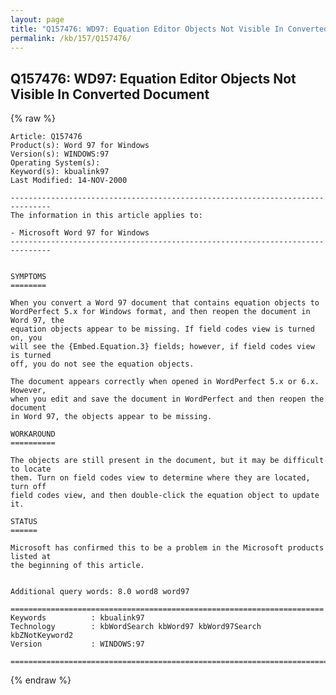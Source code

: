 ```yaml
---
layout: page
title: "Q157476: WD97: Equation Editor Objects Not Visible In Converted Document"
permalink: /kb/157/Q157476/
---
```


## Q157476: WD97: Equation Editor Objects Not Visible In Converted Document

{% raw %}

	Article: Q157476
	Product(s): Word 97 for Windows
	Version(s): WINDOWS:97
	Operating System(s): 
	Keyword(s): kbualink97
	Last Modified: 14-NOV-2000
	
	-------------------------------------------------------------------------------
	The information in this article applies to:
	
	- Microsoft Word 97 for Windows 
	-------------------------------------------------------------------------------
	
	
	SYMPTOMS
	========
	
	When you convert a Word 97 document that contains equation objects to
	WordPerfect 5.x for Windows format, and then reopen the document in Word 97, the
	equation objects appear to be missing. If field codes view is turned on, you
	will see the {Embed.Equation.3} fields; however, if field codes view is turned
	off, you do not see the equation objects.
	
	The document appears correctly when opened in WordPerfect 5.x or 6.x. However,
	when you edit and save the document in WordPerfect and then reopen the document
	in Word 97, the objects appear to be missing.
	
	WORKAROUND
	==========
	
	The objects are still present in the document, but it may be difficult to locate
	them. Turn on field codes view to determine where they are located, turn off
	field codes view, and then double-click the equation object to update it.
	
	STATUS
	======
	
	Microsoft has confirmed this to be a problem in the Microsoft products listed at
	the beginning of this article.
	
	
	Additional query words: 8.0 word8 word97
	
	======================================================================
	Keywords          : kbualink97 
	Technology        : kbWordSearch kbWord97 kbWord97Search kbZNotKeyword2
	Version           : WINDOWS:97
	
	=============================================================================
	

{% endraw %}
